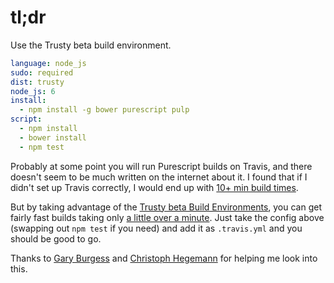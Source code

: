 # tl;dr

Use the Trusty beta build environment.

```yaml
language: node_js
sudo: required
dist: trusty
node_js: 6
install:
  - npm install -g bower purescript pulp
script:
  - npm install
  - bower install
  - npm test
```

Probably at some point you will run Purescript builds on Travis, and there doesn't seem to be much written on the internet about it. I found that if I didn't set up Travis correctly, I would end up with [10+ min build times](https://travis-ci.org/justinwoo/purescript-xstream/builds/160786861).

But by taking advantage of the [Trusty beta Build Environments](https://docs.travis-ci.com/user/trusty-ci-environment/), you can get fairly fast builds taking only [a little over a minute](https://travis-ci.org/justinwoo/purescript-xstream/builds/160812640). Just take the config above (swapping out `npm test` if you need) and add it as `.travis.yml` and you should be good to go.

Thanks to [Gary Burgess](https://twitter.com/gb_r) and [Christoph Hegemann](https://twitter.com/kritzcreek) for helping me look into this.